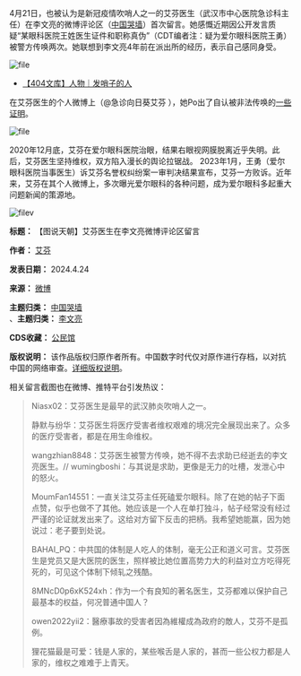 4月21日，也被认为是新冠疫情吹哨人之一的艾芬医生（武汉市中心医院急诊科主任）在李文亮的微博评论区（[中国哭墙](https://chinadigitaltimes.net/space/%E4%B8%AD%E5%9B%BD%E5%93%AD%E5%A2%99 "中国哭墙")）首次留言。她感慨近期因公开发言质疑“某眼科医院王姓医生证件和职称真伪”（CDT编者注：疑为爱尔眼科医院王勇）被警方传唤两次。她联想到李文亮4年前在派出所的经历，表示自己感同身受。


![file](https://chinadigitaltimes.net/chinese/files/2024/04/image-1713885944114.png)


* [【404文库】人物｜发哨子的人](https://chinadigitaltimes.net/chinese/637830.html "【404文库】人物｜发哨子的人")


在艾芬医生的个人微博上（@急诊向日葵艾芬 ），她Po出了自认被非法传唤的[一些证明](https://weibo.com/2662574464/OaXmGt4M3"一些证明")。


![file](https://chinadigitaltimes.net/chinese/files/2024/04/image-1713886109899.png)


2020年12月底，艾芬在爱尔眼科医院治眼，结果右眼视网膜脱离近乎失明。此后，艾芬医生坚持维权，双方陷入漫长的舆论拉锯战。 2023年1月，王勇（爱尔眼科医院当事医生）诉艾芬名誉权纠纷案一审判决结果宣布，艾芬一方败诉。近年来，艾芬在其个人微博上，多次曝光爱尔眼科的各种问题，成为爱尔眼科多起重大问题新闻的策源地。


![filev](https://chinadigitaltimes.net/chinese/files/2024/04/image-1713887051352.png)




**标题：** 【图说天朝】艾芬医生在李文亮微博评论区留言  

**作者：** [艾芬](https://chinadigitaltimes.net/space/艾芬)  

**发表日期：** 2024.4.24  

**来源：** [微博](https://chinadigitaltimes.net/chinese/feed)  

**主题归类：** [中国哭墙](https://chinadigitaltimes.net/space/中国哭墙)  
、**主题归类：** [李文亮](https://chinadigitaltimes.net/space/李文亮)  

**CDS收藏：** [公民馆](https://chinadigitaltimes.net/space/%E5%85%AC%E6%B0%91%E9%A6%86)  

**版权说明：** 该作品版权归原作者所有。中国数字时代仅对原作进行存档，以对抗中国的网络审查。[详细版权说明](https://chinadigitaltimes.net/chinese/copyright)。


相关留言截图也在微博、推特平台引发热议：



> Niasx02：艾芬医生是最早的武汉肺炎吹哨人之一。
> 
> 
> 静默与纷华：艾芬医生将医疗受害者维权艰难的境况完全展现出来了。众多的医疗受害者，都是在用生命维权。
> 
> 
> wangzhian8848：艾芬医生被警方传唤，她不得不去求助已经逝去的李文亮医生。// wumingboshi：与其说是求助，更像是无力的吐槽，发泄心中的怒火。
> 
> 
> MoumFan14551：一直关注艾芬主任死磕爱尔眼科。除了在她的帖子下面点赞，似乎也做不了其他。她应该是一个人在单打独斗，帖子经常没有经过严谨的论证就发出来了。这给对方留下反击的把柄。我希望她能赢，因为她说过：老子要到处说。
> 
> 
> BAHAI\_PQ：中共国的体制是人吃人的体制，毫无公正和道义可言。艾芬医生是党员又是大医院的医生，照样被比她位置高势力大的利益对立方吃得死死的，可见这个体制下倾轧之残酷。
> 
> 
> 8MNcD0p6xK524xh：作为一个有良知的著名医生，艾芬都难以保护自己最基本的权益，何况普通中国人？
> 
> 
> owen2022yii2：醫療事故的受害者因為維權成為政府的敵人，艾芬不是孤例。
> 
> 
> 狸花猫最是可爱：钱是人家的，某些喉舌是人家的，甚而一些公权力都是人家的，维权之难难于上青天。

